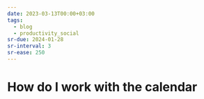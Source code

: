 ```yaml
---
date: 2023-03-13T00:00+03:00
tags:
  - blog
  - productivity_social
sr-due: 2024-01-28
sr-interval: 3
sr-ease: 250
---
```


# How do I work with the calendar
